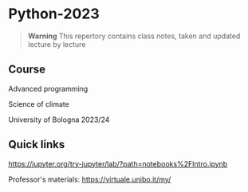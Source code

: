 # Python-2023
> **Warning** This repertory contains class notes, taken and updated lecture by lecture

## Course
Advanced programming

Science of climate

University of Bologna 2023/24 

## Quick links
https://jupyter.org/try-jupyter/lab/?path=notebooks%2FIntro.ipynb

Professor's materials:
https://virtuale.unibo.it/my/

